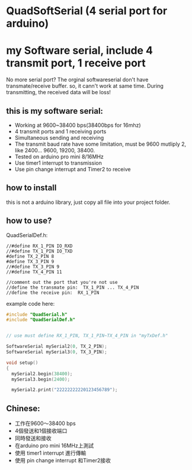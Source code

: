 # QuadSoftSerial (4 serial port for arduino)

# my Software serial, include 4 transmit port, 1 receive port

No more serial port? The orginal softwareserial don't have transmate/receive buffer. so, it cann't work at same time. During transmitting, the received data will be loss!


## this is my software serial: 

- Working at 9600~38400 bps(38400bps for 16mhz) 
- 4 transmit ports and 1 receiving ports 
- Simultaneous sending and receiving 
- The transmit baud rate have some limitation, must be 9600 mutliply 2, like 2400... 9600, 19200, 38400.
- Tested on arduino pro mini 8/16MHz 
- Use timer1 interrupt to transmission 
- Use pin change interrupt and Timer2 to receive

## how to install

this is not a arduino library, just copy all file into your project folder.


## how to use?

QuadSerialDef.h:

    //#define RX_1_PIN IO_RXD
    //#define TX_1_PIN IO_TXD
    #define TX_2_PIN 8
    #define TX_3_PIN 9
    //#define TX_3_PIN 9
    //#define TX_4_PIN 11
    
    //comment out the port that you're not use
    //define the transmate pin:  TX_1_PIN ... TX_4_PIN
    //define the receive pin:  RX_1_PIN    

example code here:

```cpp
#include "QuadSerial.h"
#include "QuadSerialDef.h"


// use must define RX_1_PIN, TX_1_PIN~TX_4_PIN in "myTxDef.h"

SoftwareSerial mySerial2(0, TX_2_PIN);
SoftwareSerial mySerial3(0, TX_3_PIN);

void setup()
{
  mySerial2.begin(38400);
  mySerial3.begin(2400);

  mySerial2.print("22222222220123456789");

```

## Chinese:

- 工作在9600〜38400 bps
- 4個發送和1個接收端口
- 同時發送和接收
- 在arduino pro mini 16MHz上測試
- 使用 timer1 interrupt 進行傳輸
- 使用 pin change interrupt 和Timer2接收
